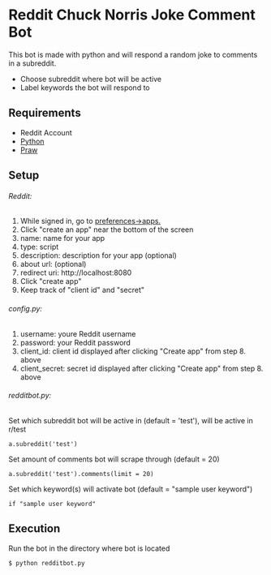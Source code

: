# **Reddit Chuck Norris Joke Comment Bot**

This bot is made with python and will respond a random joke to comments in a subreddit.

* Choose subreddit where bot will be active
* Label keywords the bot will respond to

## Requirements

* Reddit Account
* [Python](https://www.python.org/downloads/)
* [Praw](https://praw.readthedocs.io/en/stable/getting_started/installation.html)

## Setup 

###### Reddit:

1. While signed in, go to [preferences->apps.](https://www.reddit.com/prefs/apps/)
2. Click "create an app" near the bottom of the screen
3. name: name for your app
4. type: script
5. description: description for your app (optional)
6. about url: (optional)
7. redirect uri: http://localhost:8080
8. Click "create app"
9. Keep track of "client id" and "secret"

###### config.py:
1. username: youre Reddit username
2. password: your Reddit password
3. client_id: client id displayed after clicking "Create app" from step 8. above
4. client_secret: secret id displayed after clicking "Create app" from step 8. above

###### redditbot.py:

Set which subreddit bot will be active in (default = 'test'), will be active in r/test

`a.subreddit('test')`

Set amount of comments bot will scrape through (default = 20)

`a.subreddit('test').comments(limit = 20)`

Set which keyword(s) will activate bot (default = "sample user keyword")

`if "sample user keyword"                                                                                                                                                       `

## Execution

Run the bot in the directory where bot is located

`$ python redditbot.py`






